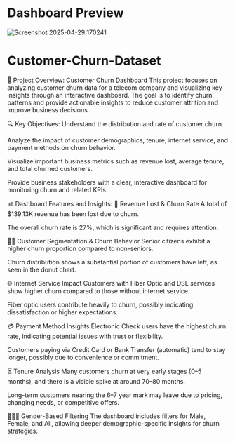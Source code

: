# Dashboard Preview 
![Screenshot 2025-04-29 170241](https://github.com/user-attachments/assets/4e47a00d-ad50-49ae-bb65-30eecddd8f91)

# Customer-Churn-Dataset
📌 Project Overview: Customer Churn Dashboard
This project focuses on analyzing customer churn data for a telecom company and visualizing key insights through an interactive dashboard. The goal is to identify churn patterns and provide actionable insights to reduce customer attrition and improve business decisions.

🔍 Key Objectives:
Understand the distribution and rate of customer churn.

Analyze the impact of customer demographics, tenure, internet service, and payment methods on churn behavior.

Visualize important business metrics such as revenue lost, average tenure, and total churned customers.

Provide business stakeholders with a clear, interactive dashboard for monitoring churn and related KPIs.

📊 Dashboard Features and Insights:
💸 Revenue Lost & Churn Rate
A total of $139.13K revenue has been lost due to churn.

The overall churn rate is 27%, which is significant and requires attention.

🧍‍♂️ Customer Segmentation & Churn Behavior
Senior citizens exhibit a higher churn proportion compared to non-seniors.

Churn distribution shows a substantial portion of customers have left, as seen in the donut chart.

🌐 Internet Service Impact
Customers with Fiber Optic and DSL services show higher churn compared to those without internet service.

Fiber optic users contribute heavily to churn, possibly indicating dissatisfaction or higher expectations.

💳 Payment Method Insights
Electronic Check users have the highest churn rate, indicating potential issues with trust or flexibility.

Customers paying via Credit Card or Bank Transfer (automatic) tend to stay longer, possibly due to convenience or commitment.

⏳ Tenure Analysis
Many customers churn at very early stages (0–5 months), and there is a visible spike at around 70–80 months.

Long-term customers nearing the 6–7 year mark may leave due to pricing, changing needs, or competitive offers.

👨‍👩‍👧 Gender-Based Filtering
The dashboard includes filters for Male, Female, and All, allowing deeper demographic-specific insights for churn strategies.
